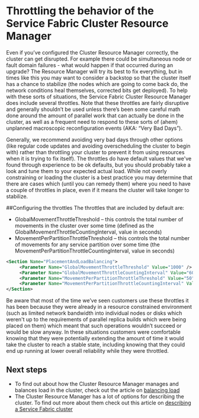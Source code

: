 <properties
   pageTitle="Throttling in the Service Fabric cluster resource manager | Microsoft Azure"
   description="Learn to configure the throttles provided by the Service Fabric Cluster Resource Manager."
   services="service-fabric"
   documentationCenter=".net"
   authors="masnider"
   manager="timlt"
   editor=""/>

<tags
   ms.service="Service-Fabric"
   ms.devlang="dotnet"
   ms.topic="article"
   ms.tgt_pltfrm="NA"
   ms.workload="NA"
   ms.date="08/19/2016"
   ms.author="masnider"/>


# <a name="throttling-the-behavior-of-the-service-fabric-cluster-resource-manager"></a>Throttling the behavior of the Service Fabric Cluster Resource Manager
Even if you’ve configured the Cluster Resource Manager correctly, the cluster can get disrupted. For example there could be simultaneous node or fault domain failures - what would happen if that occurred during an upgrade? The Resource Manager will try its best to fix everything, but in times like this you may want to consider a backstop so that the cluster itself has a chance to stabilize (the nodes which are going to come back do, the network conditions heal themselves, corrected bits get deployed). To help with these sorts of situations, the Service Fabric Cluster Resource Manager does include several throttles. Note that these throttles are fairly disruptive and generally shouldn’t be used unless there’s been some careful math done around the amount of parallel work that can actually be done in the cluster, as well as a frequent need to respond to these sorts of (ahem) unplanned macroscopic reconfiguration events (AKA: “Very Bad Days”).

Generally, we recommend avoiding very bad days through other options (like regular code updates and avoiding overscheduling the cluster to begin with) rather than throttling your cluster to prevent it from using resources when it is trying to fix itself). The throttles do have default values that we've found through experience to be ok defaults, but you should probably take a look and tune them to your expected actual load. While not overly constraining or loading the cluster is a best practice you may determine that there are cases which (until you can remedy them) where you need to have a couple of throttles in place, even if it means the cluster will take longer to stabilize.

##<a name="configuring-the-throttles"></a>Configuring the throttles
The throttles that are included by default are:

-   GlobalMovementThrottleThreshold – this controls the total number of movements in the cluster over some time (defined as the GlobalMovementThrottleCountingInterval, value in seconds)
-   MovementPerPartitionThrottleThreshold – this controls the total number of movements for any service partition over some time (the MovementPerPartitionThrottleCountingInterval, value in seconds)

``` xml
<Section Name="PlacementAndLoadBalancing">
     <Parameter Name="GlobalMovementThrottleThreshold" Value="1000" />
     <Parameter Name="GlobalMovementThrottleCountingInterval" Value="600" />
     <Parameter Name="MovementPerPartitionThrottleThreshold" Value="50" />
     <Parameter Name="MovementPerPartitionThrottleCountingInterval" Value="600" />
</Section>
```

Be aware that most of the time we’ve seen customers use these throttles it has been because they were already in a resource constrained environment (such as limited network bandwidth into individual nodes or disks which weren't up to the requirements of parallel replica builds which were being placed on them) which meant that such operations wouldn’t succeed or would be slow anyway.  In these situations customers were comfortable knowing that they were potentially extending the amount of time it would take the cluster to reach a stable state, including knowing that they could end up running at lower overall reliability while they were throttled.

## <a name="next-steps"></a>Next steps
- To find out about how the Cluster Resource Manager manages and balances load in the cluster, check out the article on [balancing load](service-fabric-cluster-resource-manager-balancing.md)
- The Cluster Resource Manager has a lot of options for describing the cluster. To find out more about them check out this article on [describing a Service Fabric cluster](service-fabric-cluster-resource-manager-cluster-description.md)
